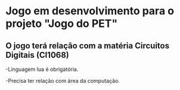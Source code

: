 # Jogo em desenvolvimento para o projeto "Jogo do PET"
##  O jogo terá relação com a matéria Circuitos Digitais (CI1068)

 -Linguagem lua é obrigatória.
 
 -Precisa ter relação com área da computação.
